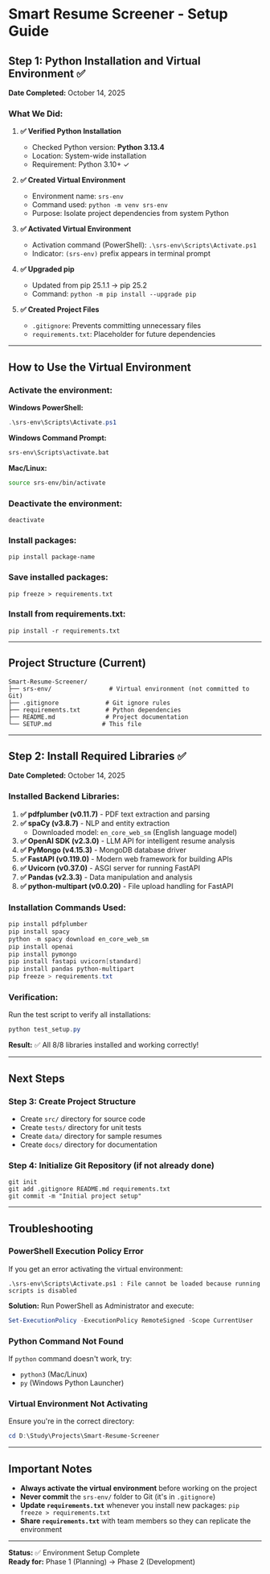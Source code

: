 # Smart Resume Screener - Setup Guide

## Step 1: Python Installation and Virtual Environment ✅

**Date Completed:** October 14, 2025

### What We Did:

1. **✅ Verified Python Installation**
   - Checked Python version: **Python 3.13.4**
   - Location: System-wide installation
   - Requirement: Python 3.10+ ✓

2. **✅ Created Virtual Environment**
   - Environment name: `srs-env`
   - Command used: `python -m venv srs-env`
   - Purpose: Isolate project dependencies from system Python

3. **✅ Activated Virtual Environment**
   - Activation command (PowerShell): `.\srs-env\Scripts\Activate.ps1`
   - Indicator: `(srs-env)` prefix appears in terminal prompt

4. **✅ Upgraded pip**
   - Updated from pip 25.1.1 → pip 25.2
   - Command: `python -m pip install --upgrade pip`

5. **✅ Created Project Files**
   - `.gitignore`: Prevents committing unnecessary files
   - `requirements.txt`: Placeholder for future dependencies

---

## How to Use the Virtual Environment

### Activate the environment:
**Windows PowerShell:**
```powershell
.\srs-env\Scripts\Activate.ps1
```

**Windows Command Prompt:**
```cmd
srs-env\Scripts\activate.bat
```

**Mac/Linux:**
```bash
source srs-env/bin/activate
```

### Deactivate the environment:
```
deactivate
```

### Install packages:
```
pip install package-name
```

### Save installed packages:
```
pip freeze > requirements.txt
```

### Install from requirements.txt:
```
pip install -r requirements.txt
```

---

## Project Structure (Current)

```
Smart-Resume-Screener/
├── srs-env/                # Virtual environment (not committed to Git)
├── .gitignore             # Git ignore rules
├── requirements.txt       # Python dependencies
├── README.md              # Project documentation
└── SETUP.md              # This file
```

---

## Step 2: Install Required Libraries ✅

**Date Completed:** October 14, 2025

### Installed Backend Libraries:

1. **✅ pdfplumber (v0.11.7)** - PDF text extraction and parsing
2. **✅ spaCy (v3.8.7)** - NLP and entity extraction
   - Downloaded model: `en_core_web_sm` (English language model)
3. **✅ OpenAI SDK (v2.3.0)** - LLM API for intelligent resume analysis
4. **✅ PyMongo (v4.15.3)** - MongoDB database driver
5. **✅ FastAPI (v0.119.0)** - Modern web framework for building APIs
6. **✅ Uvicorn (v0.37.0)** - ASGI server for running FastAPI
7. **✅ Pandas (v2.3.3)** - Data manipulation and analysis
8. **✅ python-multipart (v0.0.20)** - File upload handling for FastAPI

### Installation Commands Used:

```powershell
pip install pdfplumber
pip install spacy
python -m spacy download en_core_web_sm
pip install openai
pip install pymongo
pip install fastapi uvicorn[standard]
pip install pandas python-multipart
pip freeze > requirements.txt
```

### Verification:

Run the test script to verify all installations:
```powershell
python test_setup.py
```

**Result:** ✅ All 8/8 libraries installed and working correctly!

---

## Next Steps

### Step 3: Create Project Structure
- Create `src/` directory for source code
- Create `tests/` directory for unit tests
- Create `data/` directory for sample resumes
- Create `docs/` directory for documentation

### Step 4: Initialize Git Repository (if not already done)
```
git init
git add .gitignore README.md requirements.txt
git commit -m "Initial project setup"
```

---

## Troubleshooting

### PowerShell Execution Policy Error
If you get an error activating the virtual environment:
```
.\srs-env\Scripts\Activate.ps1 : File cannot be loaded because running scripts is disabled
```

**Solution:**
Run PowerShell as Administrator and execute:
```powershell
Set-ExecutionPolicy -ExecutionPolicy RemoteSigned -Scope CurrentUser
```

### Python Command Not Found
If `python` command doesn't work, try:
- `python3` (Mac/Linux)
- `py` (Windows Python Launcher)

### Virtual Environment Not Activating
Ensure you're in the correct directory:
```powershell
cd D:\Study\Projects\Smart-Resume-Screener
```

---

## Important Notes

- **Always activate the virtual environment** before working on the project
- **Never commit** the `srs-env/` folder to Git (it's in `.gitignore`)
- **Update `requirements.txt`** whenever you install new packages: `pip freeze > requirements.txt`
- **Share `requirements.txt`** with team members so they can replicate the environment

---

**Status:** ✅ Environment Setup Complete  
**Ready for:** Phase 1 (Planning) → Phase 2 (Development)
